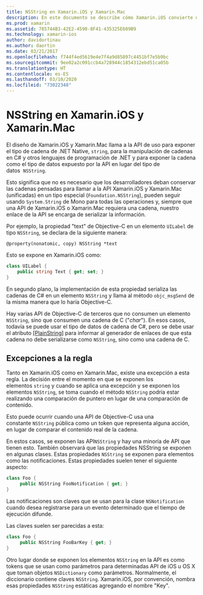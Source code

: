 ```yaml
---
title: NSString en Xamarin.iOS y Xamarin.Mac
description: En este documento se describe cómo Xamarin.iOS convierte de forma transparente objetos NSString en objetos de cadena C#, cuando esto no sucede.
ms.prod: xamarin
ms.assetid: 785744B3-42E2-4590-8F41-435325E609B9
ms.technology: xamarin-ios
author: davidortinau
ms.author: daortin
ms.date: 03/21/2017
ms.openlocfilehash: f744f4ed5619e4e7f4a9d85897c4451bf7e5b9bc
ms.sourcegitcommit: 9ee02a2c091ccb4a728944c1854312ebd51ca05b
ms.translationtype: HT
ms.contentlocale: es-ES
ms.lasthandoff: 03/10/2020
ms.locfileid: "73022348"
---
```

# <a name="nsstring-in-xamarinios-and-xamarinmac"></a>NSString en Xamarin.iOS y Xamarin.Mac

El diseño de Xamarin.iOS y Xamarin.Mac llama a la API de uso para exponer el tipo de cadena de .NET Native, `string`, para la manipulación de cadenas en C# y otros lenguajes de programación de .NET y para exponer la cadena como el tipo de datos expuesto por la API en lugar del tipo de datos  `NSString`.

Esto significa que no es necesario que los desarrolladores deban conservar las cadenas pensadas para llamar a la API Xamarin.iOS y Xamarin.Mac (unificadas) en un tipo especial (`Foundation.NSString`), pueden seguir usando `System.String` de Mono para todas las operaciones y, siempre que una API de Xamarin.iOS o Xamarin.Mac requiera una cadena, nuestro enlace de la API se encarga de serializar la información.

Por ejemplo, la propiedad "text" de Objective-C en un elemento `UILabel` de tipo `NSString`, se declara de la siguiente manera:

```objc
@property(nonatomic, copy) NSString *text
```

Esto se expone en Xamarin.iOS como:

```csharp
class UILabel {
    public string Text { get; set; }
}
```

En segundo plano, la implementación de esta propiedad serializa las cadenas de C# en un elemento `NSString` y llama al método `objc_msgSend` de la misma manera que lo haría Objective-C.

Hay varias API de Objective-C de terceros que no consumen un elemento `NSString`, sino que consumen una cadena de C ("*char*"). En esos casos, todavía se puede usar el tipo de datos de cadena de C#, pero se debe usar el atributo [[PlainString]](~/cross-platform/macios/binding/objective-c-libraries.md) para informar al generador de enlaces de que esta cadena no debe serializarse como `NSString`, sino como una cadena de C.

 <a name="Exceptions_to_the_Rule" />

## <a name="exceptions-to-the-rule"></a>Excepciones a la regla

Tanto en Xamarin.iOS como en Xamarin.Mac, existe una excepción a esta regla. La decisión entre el momento en que se exponen los elementos `string` y cuando se aplica una excepción y se exponen los elementos `NSString`, se toma cuando el método `NSString` podría estar realizando una comparación de puntero en lugar de una comparación de contenido.

Esto puede ocurrir cuando una API de Objective-C usa una constante `NSString` pública como un token que representa alguna acción, en lugar de comparar el contenido real de la cadena.

En estos casos, se exponen las API`NSString` y hay una minoría de API que tienen esto. También observará que las propiedades NSString se exponen en algunas clases. Estas propiedades `NSString` se exponen para elementos como las notificaciones. Estas propiedades suelen tener el siguiente aspecto:

```csharp
class Foo {
     public NSString FooNotification { get; }
}
```

Las notificaciones son claves que se usan para la clase `NSNotification` cuando desea registrarse para un evento determinado que el tiempo de ejecución difunde.

Las claves suelen ser parecidas a esta:

```csharp
class Foo {
     public NSString FooBarKey { get; }
}
```

Otro lugar donde se exponen los elementos `NSString` en la API es como tokens que se usan como parámetros para determinadas API de iOS u OS X que toman objetos `NSDictionary` como parámetros. Normalmente, el diccionario contiene claves `NSString`. Xamarin.iOS, por convención, nombra esas propiedades `NSString` estáticas agregando el nombre "Key".
